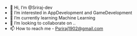 - 👋 Hi, I’m @Sriraj-dev
- 👀 I’m interested in AppDevelopment and GameDevelopment
- 🌱 I’m currently learning Machine Learning
- 💞️ I’m looking to collaborate on ..
- 📫 How to reach me - Psriraj1902@gmail.com

<!---
Sriraj-dev/Sriraj-dev is a ✨ special ✨ repository because its `README.md` (this file) appears on your GitHub profile.
You can click the Preview link to take a look at your changes.
--->
